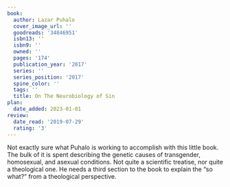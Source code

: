 ```yaml
---
book:
  author: Lazar Puhalo
  cover_image_url: ''
  goodreads: '34846951'
  isbn13: ''
  isbn9: ''
  owned: ''
  pages: '174'
  publication_year: '2017'
  series: ''
  series_position: '2017'
  spine_color: ''
  tags: ''
  title: On The Neurobiology of Sin
plan:
  date_added: 2023-01-01
review:
  date_read: '2019-07-29'
  rating: '3'
---
```


Not exactly sure what Puhalo is working to accomplish with this little book. The bulk of it is spent describing the genetic causes of transgender, homosexual, and asexual conditions. Not quite a scientific treatise, nor quite a theological one. He needs a third section to the book to explain the “so what?” from a theological perspective.
